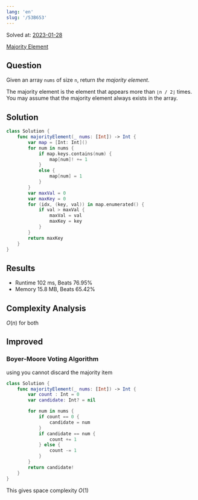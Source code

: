 ```yaml
---
lang: 'en'
slug: '/53B653'
---
```


Solved at: [2023-01-28](./../.././docs/journals/2023-01-28.md)

[Majority Element](https://leetcode.com/problems/majority-element)

## Question

Given an array `nums` of size `n`, return _the majority element_.

The majority element is the element that appears more than `⌊n / 2⌋` times. You may assume that the majority element always exists in the array.

## Solution

```swift
class Solution {
    func majorityElement(_ nums: [Int]) -> Int {
        var map = [Int: Int]()
        for num in nums {
            if map.keys.contains(num) {
                map[num]! += 1
            }
            else {
                map[num] = 1
            }
        }
        var maxVal = 0
        var maxKey = 0
        for (idx, (key, val)) in map.enumerated() {
            if val > maxVal {
                maxVal = val
                maxKey = key
            }
        }
        return maxKey
    }
}
```

## Results

- Runtime 102 ms, Beats 76.95%
- Memory 15.8 MB, Beats 65.42%

## Complexity Analysis

$O(n)$ for both

## Improved

### Boyer-Moore Voting Algorithm

using you cannot discard the majority item

```swift
class Solution {
    func majorityElement(_ nums: [Int]) -> Int {
        var count : Int = 0
        var candidate: Int? = nil

        for num in nums {
            if count == 0 {
                candidate = num
            }
            if candidate == num {
                count += 1
            } else {
                count -= 1
            }
        }
        return candidate!
    }
}
```

This gives space complexity $O(1)$

<head>
  <html lang="en-US"/>
</head>
